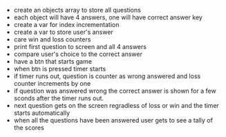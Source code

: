 - create an objects array to store all questions
- each object will have 4 answers, one will have correct answer key
- create a var for index incrementation
- create a var to store user's answer
- care win and loss counters
- print first question to screen and all 4 answers
- compare user's choice to the correct answer
- have a btn that starts game
- when btn is pressed timer starts
- if timer runs out, question is counter as wrong answered and loss counter increments by one
- if question was answered wrong the correct answer is shown for a few sconds after the timer runs   out. 
- next question gets on the screen regradless of loss or win and the timer starts automatically 
- when all the questions have been answered user gets to see a tally of the scores

